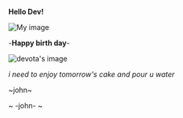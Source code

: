 **Hello Dev!**

![My image](https://img.freepik.com/free-vector/hand-drawn-annual-calendar-template_23-2149716984.jpg?size=626&ext=jpg&ga=GA1.2.749340833.1694266640)

-**Happy birth day**-

![devota's image](https://img.freepik.com/free-photo/gold-elements-birthday-party-cake_23-2150397230.jpg?size=626&ext=jpg&ga=GA1.1.1730595661.1694525209)

_i need to enjoy tomorrow's cake and pour u water_

~john~

~ -john- ~
